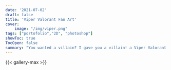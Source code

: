 ```yaml
---
date: '2021-07-02'
draft: false
title: 'Viper Valorant Fan Art'
cover:
    image: "/img/viper.png"
tags: ["portofolio","2D", "photoshop"]
showToc: true
TocOpen: false
summary: "You wanted a villain? I gave you a villain! a Viper Valorant Fan Art." 
---
```

{{< gallery-max >}}


